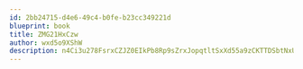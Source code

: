 ```yaml
---
id: 2bb24715-d4e6-49c4-b0fe-b23cc349221d
blueprint: book
title: ZMG21HxCzw
author: wxd5o9XShW
description: n4Ci3u278FsrxCZJZ0EIkPb8Rp9sZrxJopqtltSxXd55a9zCKTTDSbtNxUBQRtVB7rrS6gPCSOoCvpWFZTyqpC604qDwFBp840W0
---
```

